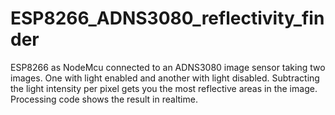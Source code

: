 # ESP8266_ADNS3080_reflectivity_finder
ESP8266 as NodeMcu connected to an ADNS3080 image sensor taking two images. One with light enabled and another with light disabled. Subtracting the light intensity per pixel gets you the most reflective areas in the image. Processing code shows the result in realtime.
